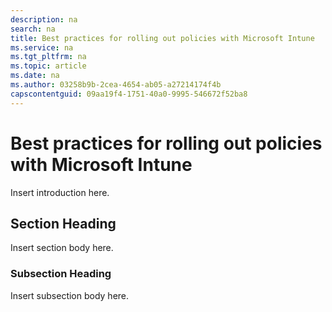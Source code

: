 ```yaml
---
description: na
search: na
title: Best practices for rolling out policies with Microsoft Intune
ms.service: na
ms.tgt_pltfrm: na
ms.topic: article
ms.date: na
ms.author: 03258b9b-2cea-4654-ab05-a27214174f4b
capscontentguid: 09aa19f4-1751-40a0-9995-546672f52ba8
---
```

# Best practices for rolling out policies with Microsoft Intune
Insert introduction here.

## Section Heading
Insert section body here.

### Subsection Heading
Insert subsection body here.

